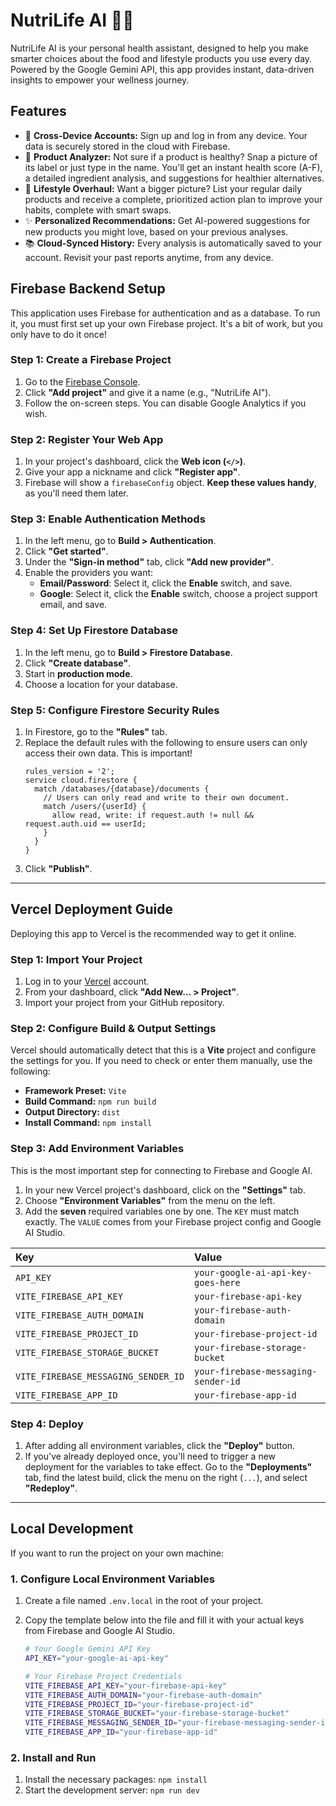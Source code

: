 
# NutriLife AI 🥗✨

NutriLife AI is your personal health assistant, designed to help you make smarter choices about the food and lifestyle products you use every day. Powered by the Google Gemini API, this app provides instant, data-driven insights to empower your wellness journey.

## Features

*   🔐 **Cross-Device Accounts:** Sign up and log in from any device. Your data is securely stored in the cloud with Firebase.
*   🔬 **Product Analyzer:** Not sure if a product is healthy? Snap a picture of its label or just type in the name. You'll get an instant health score (A-F), a detailed ingredient analysis, and suggestions for healthier alternatives.
*   🌿 **Lifestyle Overhaul:** Want a bigger picture? List your regular daily products and receive a complete, prioritized action plan to improve your habits, complete with smart swaps.
*   ✨ **Personalized Recommendations:** Get AI-powered suggestions for new products you might love, based on your previous analyses.
*   📚 **Cloud-Synced History:** Every analysis is automatically saved to your account. Revisit your past reports anytime, from any device.

## Firebase Backend Setup

This application uses Firebase for authentication and as a database. To run it, you must first set up your own Firebase project. It's a bit of work, but you only have to do it once!

### Step 1: Create a Firebase Project
1.  Go to the [Firebase Console](https://console.firebase.google.com/).
2.  Click **"Add project"** and give it a name (e.g., "NutriLife AI").
3.  Follow the on-screen steps. You can disable Google Analytics if you wish.

### Step 2: Register Your Web App
1.  In your project's dashboard, click the **Web icon (`</>`)**.
2.  Give your app a nickname and click **"Register app"**.
3.  Firebase will show a `firebaseConfig` object. **Keep these values handy**, as you'll need them later.

### Step 3: Enable Authentication Methods
1.  In the left menu, go to **Build > Authentication**.
2.  Click **"Get started"**.
3.  Under the **"Sign-in method"** tab, click **"Add new provider"**.
4.  Enable the providers you want:
    *   **Email/Password**: Select it, click the **Enable** switch, and save.
    *   **Google**: Select it, click the **Enable** switch, choose a project support email, and save.

### Step 4: Set Up Firestore Database
1.  In the left menu, go to **Build > Firestore Database**.
2.  Click **"Create database"**.
3.  Start in **production mode**.
4.  Choose a location for your database.

### Step 5: Configure Firestore Security Rules
1.  In Firestore, go to the **"Rules"** tab.
2.  Replace the default rules with the following to ensure users can only access their own data. This is important!
    ```
    rules_version = '2';
    service cloud.firestore {
      match /databases/{database}/documents {
        // Users can only read and write to their own document.
        match /users/{userId} {
          allow read, write: if request.auth != null && request.auth.uid == userId;
        }
      }
    }
    ```
3.  Click **"Publish"**.

---

## Vercel Deployment Guide

Deploying this app to Vercel is the recommended way to get it online.

### Step 1: Import Your Project
1. Log in to your [Vercel](https://vercel.com) account.
2. From your dashboard, click **"Add New... > Project"**.
3. Import your project from your GitHub repository.

### Step 2: Configure Build & Output Settings
Vercel should automatically detect that this is a **Vite** project and configure the settings for you. If you need to check or enter them manually, use the following:

- **Framework Preset:** `Vite`
- **Build Command:** `npm run build`
- **Output Directory:** `dist`
- **Install Command:** `npm install`

### Step 3: Add Environment Variables
This is the most important step for connecting to Firebase and Google AI.
1. In your new Vercel project's dashboard, click on the **"Settings"** tab.
2. Choose **"Environment Variables"** from the menu on the left.
3. Add the **seven** required variables one by one. The `KEY` must match exactly. The `VALUE` comes from your Firebase project config and Google AI Studio.

| Key                                     | Value                                      |
| :-------------------------------------- | :----------------------------------------- |
| `API_KEY`                               | `your-google-ai-api-key-goes-here`         |
| `VITE_FIREBASE_API_KEY`                 | `your-firebase-api-key`                    |
| `VITE_FIREBASE_AUTH_DOMAIN`             | `your-firebase-auth-domain`                |
| `VITE_FIREBASE_PROJECT_ID`              | `your-firebase-project-id`                 |
| `VITE_FIREBASE_STORAGE_BUCKET`          | `your-firebase-storage-bucket`             |
| `VITE_FIREBASE_MESSAGING_SENDER_ID`     | `your-firebase-messaging-sender-id`        |
| `VITE_FIREBASE_APP_ID`                  | `your-firebase-app-id`                     |

### Step 4: Deploy
1. After adding all environment variables, click the **"Deploy"** button.
2. If you've already deployed once, you'll need to trigger a new deployment for the variables to take effect. Go to the **"Deployments"** tab, find the latest build, click the menu on the right (`...`), and select **"Redeploy"**.

---
## Local Development

If you want to run the project on your own machine:

### 1. Configure Local Environment Variables
1.  Create a file named `.env.local` in the root of your project.
2.  Copy the template below into the file and fill it with your actual keys from Firebase and Google AI Studio.

    ```bash
    # Your Google Gemini API Key
    API_KEY="your-google-ai-api-key"

    # Your Firebase Project Credentials
    VITE_FIREBASE_API_KEY="your-firebase-api-key"
    VITE_FIREBASE_AUTH_DOMAIN="your-firebase-auth-domain"
    VITE_FIREBASE_PROJECT_ID="your-firebase-project-id"
    VITE_FIREBASE_STORAGE_BUCKET="your-firebase-storage-bucket"
    VITE_FIREBASE_MESSAGING_SENDER_ID="your-firebase-messaging-sender-id"
    VITE_FIREBASE_APP_ID="your-firebase-app-id"
    ```

### 2. Install and Run
1.  Install the necessary packages: `npm install`
2.  Start the development server: `npm run dev`
